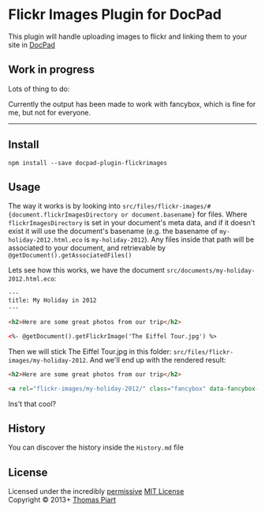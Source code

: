 # Flickr Images Plugin for DocPad
This plugin will handle uploading images to flickr and linking them to your site in [DocPad](https://docpad.org)

## Work in progress

Lots of thing to do:

Currently the output has been made to work with fancybox, which is fine for me, but not for everyone.


---


## Install

```
npm install --save docpad-plugin-flickrimages
```



## Usage

The way it works is by looking into `src/files/flickr-images/#{document.flickrImagesDirectory or document.basename}` for files. Where `flickrImagesDirectory` is set in your document's meta data, and if it doesn't exist it will use the document's basename (e.g. the basename of `my-holiday-2012.html.eco` is `my-holiday-2012`). Any files inside that path will be associated to your document, and retrievable by `@getDocument().getAssociatedFiles()`

Lets see how this works, we have the document `src/documents/my-holiday-2012.html.eco`:

``` html
---
title: My Holiday in 2012
---

<h2>Here are some great photos from our trip</h2>

<%- @getDocument().getFlickrImage('The Eiffel Tour.jpg') %>
```

Then we will stick The Eiffel Tour.jpg in this folder: `src/files/flickr-images/my-holiday-2012`. And we'll end up with the rendered result:

``` html
<h2>Here are some great photos from our trip</h2>

<a rel="flickr-images/my-holiday-2012/" class="fancybox" data-fancybox-href="http://farm9.staticflickr.com/8528/8521291746_fc4e33b592_b.jpg" href="http://www.flickr.com/photos/92861950@N07/8521291746/"><img src="http://farm9.staticflickr.com/8528/8521291746_fc4e33b592.jpg"></a>

```

Ins't that cool?


## History
You can discover the history inside the `History.md` file


## License
Licensed under the incredibly [permissive](http://en.wikipedia.org/wiki/Permissive_free_software_licence) [MIT License](http://creativecommons.org/licenses/MIT/)
<br/>Copyright &copy; 2013+ [Thomas Piart](http://tpî.eu)

